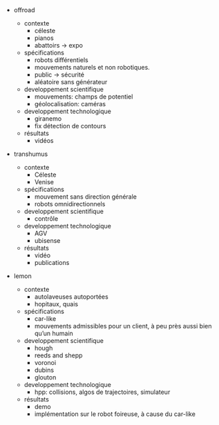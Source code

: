 - offroad
    - contexte
        - céleste
        - pianos
        - abattoirs -> expo
    - spécifications
        - robots différentiels
        - mouvements naturels et non robotiques.
        - public -> sécurité
        - aléatoire sans générateur
    - developpement scientifique
        - mouvements: champs de potentiel
        - géolocalisation: caméras
    - developpement technologique
        - giranemo
        - fix détection de contours
    - résultats
        - vidéos

- transhumus
    - contexte
        - Céleste
        - Venise
    - spécifications
        - mouvement sans direction générale
        - robots omnidirectionnels
    - developpement scientifique
        - contrôle
    - developpement technologique
        - AGV
        - ubisense
    - résultats
        - vidéo
        - publications

- lemon
    - contexte
        - autolaveuses autoportées
        - hopitaux, quais
    - spécifications
        - car-like
        - mouvements admissibles pour un client, à peu près aussi bien qu’un humain
    - developpement scientifique
        - hough
        - reeds and shepp
        - voronoi
        - dubins
        - glouton
    - developpement technologique
        - hpp: collisions, algos de trajectoires, simulateur
    - résultats
        - demo
        - implémentation sur le robot foireuse, à cause du car-like


